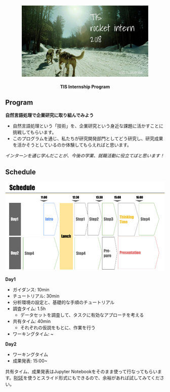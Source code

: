 <p align="center">
  <img src="https://github.com/tech-sketch/tis-internship-2018/raw/master/images/top.png" width="400px">
  <h4 align="center">
  TIS Internship Program
  </h4>
</p>

## Program

**自然言語処理で企業研究に取り組んでみよう**

* 自然言語処理という「技術」を、企業研究という身近な課題に活かすことに挑戦してもらいます。
* このプログラムを通じ、私たちが研究開発部門としてどう研究し、研究成果を活かそうとしているのか体験してもらえればと思います。

*インターンを通じ学んだことが、今後の学業、就職活動に役立てばと思います！*

## Schedule

<p align="center">
<img src="https://github.com/tech-sketch/tis-internship-2017/raw/master/images/schedule.png" width="600px"/>
</p>

**Day1**

* ガイダンス: 10min
* チュートリアル: 30min
* 分析環境の設定と、基礎的な手順のチュートリアル
* 調査タイム: 1.5h
  * データセットを調査して、タスクに有効なアプローチを考える
* 共有タイム: 40min
  * それぞれの仮説をもとに、作業を行う
* ワーキングタイム: ~

**Day2**

* ワーキングタイム
* 成果発表: 15:00~

共有タイム、成果発表はJupyter Notebookをそのまま使って行なってもらいます。[RISE](https://github.com/damianavila/RISE)を使うとスライド形式にもできるので、余裕があれば試してみてください。

